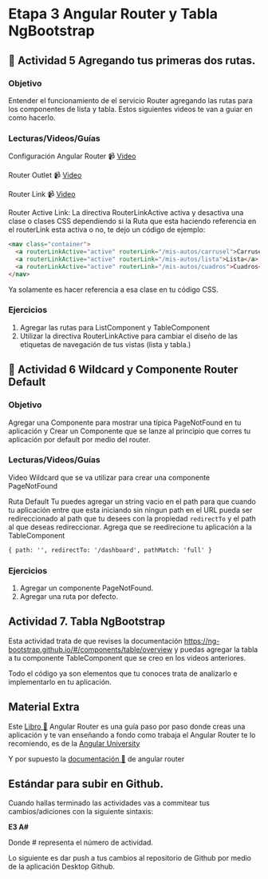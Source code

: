 # Etapa 3 Angular Router y Tabla NgBootstrap


## :mushroom: Actividad 5 Agregando tus primeras dos rutas.

### Objetivo

Entender el funcionamiento de el servicio Router agregando las rutas para los componentes de lista y tabla. Estos siguientes videos te van a guiar en como hacerlo.

### Lecturas/Videos/Guías

Configuración Angular Router :video_camera: [Video](https://mega.nz/#!uvxGVSDK!iJ_jIhiZH8XsBK20k4fVXc_rvBFRbuvfAemsGv5HLOo)

Router Outlet :video_camera: [Video](https://mega.nz/#!H74AzIab!xaHIvLja3cBFbvjfCy1NSwtkaUfAafE3LoRpCJBePQE)

Router Link :video_camera: [Video](https://mega.nz/#!324SAC4D!T0-T1XkhA_cekhrIOUDYd-EvV6CikRxoKV4LBZdDrFc)

Router Active Link: La directiva RouterLinkActive activa y desactiva una clase o clases CSS dependiendo si la Ruta que esta haciendo referencia en el routerLink esta activa o no, te dejo un código de ejemplo: 

```html
<nav class="container">
  <a routerLinkActive="active" routerLink="/mis-autos/carrusel">Carrusel</a>
  <a routerLinkActive="active" routerLink="/mis-autos/lista">Lista</a>
  <a routerLinkActive="active" routerLink="/mis-autos/cuadros">Cuadros</a>
</nav>
```

Ya solamente es hacer referencia a esa clase en tu código CSS.

### Ejercicios

1. Agregar las rutas para ListComponent y TableComponent
2. Utilizar la directiva RouterLinkActive para cambiar el diseño de las etiquetas de navegación de tus vistas (lista y tabla.)


## :mushroom: Actividad 6 Wildcard y Componente Router Default


### Objetivo 

Agregar una Componente para mostrar una típica PageNotFound en tu aplicación y Crear un Componente que se lanze al principio que corres tu aplicación por default por medio del router.


### Lecturas/Videos/Guías

Video Wildcard que se va utilizar para crear una componente PageNotFound 

Ruta Default
Tu puedes agregar un string vacio en el path para que cuando tu aplicación entre que esta iniciando sin ningun path en el URL pueda ser
redireccionado al path que tu desees con la propiedad `redirectTo` y el path al que deseas redireccionar. Agrega que se reedirecione tu aplicación a la TableComponent
```html
{ path: '', redirectTo: '/dashboard', pathMatch: 'full' }
```



### Ejercicios
1. Agregar un componente PageNotFound.
2. Agregar una ruta por defecto.


## Actividad 7. Tabla NgBootstrap

Esta actividad trata de que revises la documentación https://ng-bootstrap.github.io/#/components/table/overview y puedas agregar la tabla a tu componente TableComponent que se creo en los videos anteriores.

Todo el código ya son elementos que tu conoces trata de analizarlo e implementarlo en tu aplicación.


## Material Extra

Este [Libro :blue_book:](https://mega.nz/#!quwGXKxY!mjAN5AAEDZGIeuAInhyxGyJG-80v2WqEC64KvelE19k) 
 Angular Router es una guía paso por paso donde creas una aplicación y te van enseñando a fondo como trabaja el Angular Router te lo recomiendo, es de la [Angular University](https://angular-university.io/) 

Y por supuesto la [documentación :page_facing_up:](https://angular.io/guide/router) de angular router   

## Estándar para subir en Github.

Cuando hallas terminado las actividades vas a commitear tus cambios/adiciones con la siguiente sintaxis: 

**E3 A#**

Donde # representa el número de actividad.

Lo siguiente es dar push a tus cambios al repositorio de Github por medio de la aplicación Desktop Github.
